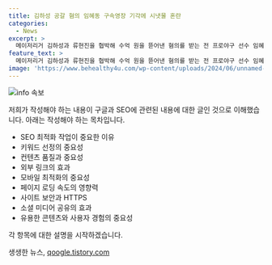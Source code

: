 ```yaml
---
title: 김하성 공갈 혐의 임혜동 구속영장 기각에 시냇물 혼란
categories:
  - News
excerpt: >
  메이저리거 김하성과 류현진을 협박해 수억 원을 뜯어낸 혐의를 받는 전 프로야구 선수 임혜동의 구속영장이 다시 기각됐다. 서울중앙지법은 임씨의 방어권 보장이 필요하다며 영장을 기각하고, 도망이나 증거인멸 우려를 보이는지와 관련, 현 시점에서의 구속 사유가 부족하다 판단했다. 이에 경찰은 팀장도 비슷한 이유로 구속영장이 기각되었다. 과거 임씨는 김씨와 몸싸움을 벌이고 합의금 명목으로 수억 원을 받아낸 혐의가 제기되었다.
feature_text: >
  메이저리거 김하성과 류현진을 협박해 수억 원을 뜯어낸 혐의를 받는 전 프로야구 선수 임혜동의 구속영장이 다시 기각됐다. 서울중앙지법은 임씨의 방어권 보장이 필요하다며 영장을 기각하고, 도망이나 증거인멸 우려를 보이는지와 관련, 현 시점에서의 구속 사유가 부족하다 판단했다. 이에 경찰은 팀장도 비슷한 이유로 구속영장이 기각되었다. 과거 임씨는 김씨와 몸싸움을 벌이고 합의금 명목으로 수억 원을 받아낸 혐의가 제기되었다.
image: 'https://www.behealthy4u.com/wp-content/uploads/2024/06/unnamed-file.png'
---
```


<p><img src="https://www.behealthy4u.com/wp-content/uploads/2024/06/unnamed-file.png" alt="info 속보" /></p>

<p>저희가 작성해야 하는 내용이 구글과 SEO에 관련된 내용에 대한 글인 것으로 이해했습니다. 아래는 작성해야 하는 목차입니다.</p>

<ul>
<li>SEO 최적화 작업이 중요한 이유</li>
<li>키워드 선정의 중요성</li>
<li>컨텐츠 품질과 중요성</li>
<li>외부 링크의 효과</li>
<li>모바일 최적화의 중요성</li>
<li>페이지 로딩 속도의 영향력</li>
<li>사이트 보안과 HTTPS</li>
<li>소셜 미디어 공유의 효과</li>
<li>유용한 콘텐츠와 사용자 경험의 중요성</li>
</ul>

<p>각 항목에 대한 설명을 시작하겠습니다.</p>
생생한 뉴스, <a href="https://qoogle.tistory.com" rel="dofollow">qoogle.tistory.com</a>


